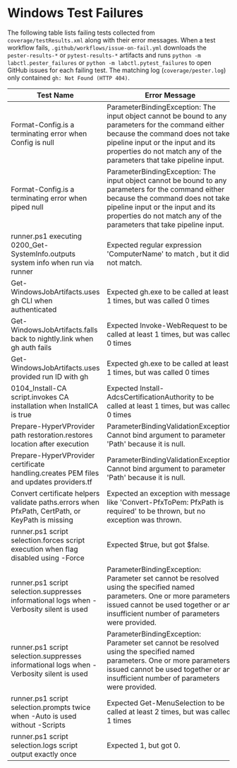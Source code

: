 # Windows Test Failures

The following table lists failing tests collected from `coverage/testResults.xml` along with their error messages. When a test workflow fails, `.github/workflows/issue-on-fail.yml` downloads the `pester-results-*` or `pytest-results-*` artifacts and runs `python -m labctl.pester_failures` or `python -m labctl.pytest_failures` to open GitHub issues for each failing test. The matching log (`coverage/pester.log`) only contained `gh: Not Found (HTTP 404)`.

| Test Name | Error Message |
|-----------|--------------|
| Format-Config.is a terminating error when Config is null | ParameterBindingException: The input object cannot be bound to any parameters for the command either because the command does not take pipeline input or the input and its properties do not match any of the parameters that take pipeline input. |
| Format-Config.is a terminating error when piped null | ParameterBindingException: The input object cannot be bound to any parameters for the command either because the command does not take pipeline input or the input and its properties do not match any of the parameters that take pipeline input. |
| runner.ps1 executing 0200_Get-SystemInfo.outputs system info when run via runner | Expected regular expression 'ComputerName' to match <empty>, but it did not match. |
| Get-WindowsJobArtifacts.uses gh CLI when authenticated | Expected gh.exe to be called at least 1 times, but was called 0 times |
| Get-WindowsJobArtifacts.falls back to nightly.link when gh auth fails | Expected Invoke-WebRequest to be called at least 1 times, but was called 0 times |
| Get-WindowsJobArtifacts.uses provided run ID with gh | Expected gh.exe to be called at least 1 times, but was called 0 times |
| 0104_Install-CA script.invokes CA installation when InstallCA is true | Expected Install-AdcsCertificationAuthority to be called at least 1 times, but was called 0 times |
| Prepare-HyperVProvider path restoration.restores location after execution | ParameterBindingValidationException: Cannot bind argument to parameter 'Path' because it is null. |
| Prepare-HyperVProvider certificate handling.creates PEM files and updates providers.tf | ParameterBindingValidationException: Cannot bind argument to parameter 'Path' because it is null. |
| Convert certificate helpers validate paths.errors when PfxPath, CertPath, or KeyPath is missing | Expected an exception with message like 'Convert-PfxToPem: PfxPath is required' to be thrown, but no exception was thrown. |
| runner.ps1 script selection.forces script execution when flag disabled using -Force | Expected $true, but got $false. |
| runner.ps1 script selection.suppresses informational logs when -Verbosity silent is used | ParameterBindingException: Parameter set cannot be resolved using the specified named parameters. One or more parameters issued cannot be used together or an insufficient number of parameters were provided. |
| runner.ps1 script selection.suppresses informational logs when -Verbosity silent is used | ParameterBindingException: Parameter set cannot be resolved using the specified named parameters. One or more parameters issued cannot be used together or an insufficient number of parameters were provided. |
| runner.ps1 script selection.prompts twice when -Auto is used without -Scripts | Expected Get-MenuSelection to be called at least 2 times, but was called 1 times |
| runner.ps1 script selection.logs script output exactly once | Expected 1, but got 0. |
